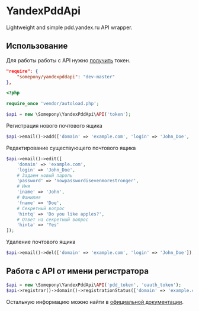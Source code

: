 # YandexPddApi
Lightweight and simple pdd.yandex.ru API wrapper.

Использование
------
Для работы работы с API нужно [получить](https://pddimp.yandex.ru/api2/admin/get_token) токен.

```json
"require": {
    "somepony/yandexpddapi": "dev-master"
},
```

```php
<?php

require_once 'vendor/autoload.php';

$api = new \Somepony\YandexPddApi\API('token');
```

Регистрация нового почтового ящика<br />
```php
$api->email()->add(['domain' => 'example.com', 'login' => 'John_Doe', 'password' => 'strongpassword']);
```

Редактирование существующего почтового ящика<br />
```php
$api->email()->edit([
    'domain' => 'example.com',
    'login' => 'John_Doe',
    # Задаем новый пароль
    'password' => 'nowpasswordisevenmorestronger',
    # Имя
    'iname' => 'John',
    # Фамилия
    'fname' => 'Doe',
    # Секретный вопрос
    'hintq' => 'Do you like apples?',
    # Ответ на секретный вопрос
    'hinta' => 'Yes'
]);
```

Удаление почтового ящика<br />
```php
$api->email()->del(['domain' => 'example.com', 'login' => 'John_Doe']);
```

Работа с API от имени регистратора
------
```php
$api = new \Somepony\YandexPddApi\API('pdd_token', 'oauth_token');
$api->registrar()->domain()->registrationStatus(['domain' => 'example.com']);
```

Остальную информацию можно найти в [официальной документации](https://tech.yandex.ru/pdd/doc/about-docpage/).
